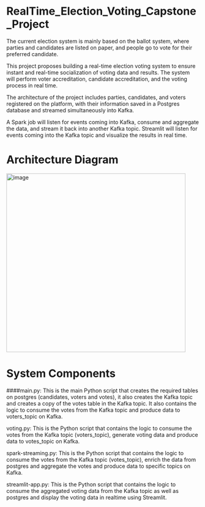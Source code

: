 # RealTime_Election_Voting_Capstone_Project
The current election system is mainly based on the ballot system, where parties and candidates are listed on paper, and people go to vote for their preferred candidate.

This project proposes building a real-time election voting system to ensure instant and real-time socialization of voting data and results. The system will perform voter accreditation, candidate accreditation, and the voting process in real time.

The architecture of the project includes parties, candidates, and voters registered on the platform, with their information saved in a Postgres database and streamed simultaneously into Kafka.

A Spark job will listen for events coming into Kafka, consume and aggregate the data, and stream it back into another Kafka topic. Streamlit will listen for events coming into the Kafka topic and visualize the results in real time.

# Architecture Diagram
 
<img width="468" alt="image" src="https://github.com/surbhiwahie/RealTime_Election_Voting_Capstone_Project/assets/24772688/ed2957f7-f1cd-4d88-90c4-db00e61d14a5">

# System Components

####main.py: This is the main Python script that creates the required tables on postgres (candidates, voters and votes), it also creates the Kafka topic and creates a copy of the votes table in the Kafka topic. It also contains the logic to consume the votes from the Kafka topic and produce data to voters_topic on Kafka.

voting.py: This is the Python script that contains the logic to consume the votes from the Kafka topic (voters_topic), generate voting data and produce data to votes_topic on Kafka.

spark-streaming.py: This is the Python script that contains the logic to consume the votes from the Kafka topic (votes_topic), enrich the data from postgres and aggregate the votes and produce data to specific topics on Kafka.

streamlit-app.py: This is the Python script that contains the logic to consume the aggregated voting data from the Kafka topic as well as postgres and display the voting data in realtime using Streamlit.
